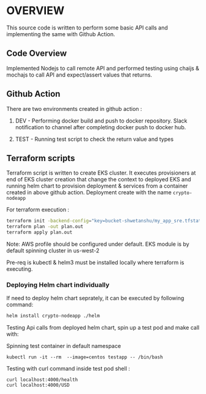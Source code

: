 # OVERVIEW

This source code is written to perform some basic API calls and implementing the same with Github Action.

## Code Overview

Implemented Nodejs to call remote API and performed testing using chaijs & mochajs to call API and expect/assert values that returns.

## Github Action

There are two environments created in github action :
1. DEV - Performing docker build and push to docker repository. Slack notification to channel after completing docker push to docker hub.
   
2. TEST - Running test script to check the return value and types

## Terraform scripts

Terraform script is written to create EKS cluster. It executes provisioners at end of EKS cluster creation that change the context to deployed EKS and running helm chart to provision deployment & services from a container created in above github action.
Deployment create with the name ```crypto-nodeapp```

For terraform execution : 

```bash
terraform init -backend-config="key=bucket-shwetanshu/my_app_sre.tfstate" -backend-config="region=ap-south-1"
terraform plan -out plan.out
terraform apply plan.out
```

Note: AWS profile should be configured under default. EKS module is by default spinning cluster in us-west-2

Pre-req is kubectl & helm3 must be installed locally where terraform is executing.

### Deploying Helm chart individually

If need to deploy helm chart seprately, it can be executed by following command:

```bash
helm install crypto-nodeapp ./helm
```

Testing Api calls from deployed helm chart, spin up a test pod and make call with: 

Spinning test container in default namespace
```
kubectl run -it --rm  --image=centos testapp -- /bin/bash
```

Testing with curl command inside test pod shell :

```
curl localhost:4000/health
curl localhost:4000/USD
```
